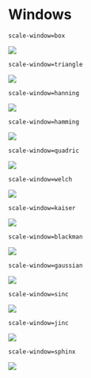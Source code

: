 # Windows

    scale-window=box
![](windows/box.png)

    scale-window=triangle
![](windows/triangle.png)

    scale-window=hanning
![](windows/hanning.png)

    scale-window=hamming
![](windows/hamming.png)

    scale-window=quadric
![](windows/quadric.png)

    scale-window=welch
![](windows/welch.png)

    scale-window=kaiser
![](windows/kaiser.png)

    scale-window=blackman
![](windows/blackman.png)

    scale-window=gaussian
![](windows/gaussian.png)

    scale-window=sinc
![](windows/sinc.png)

    scale-window=jinc
![](windows/jinc.png)

    scale-window=sphinx
![](windows/sphinx.png)
